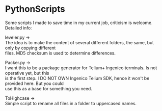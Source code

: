 # PythonScripts
Some scripts I made to save time in my current job, criticism is welcome. Detailed info:  
  
leveler.py ->  
The idea is to make the content of several different folders, the same, but only by copying different  
files. MD5 checksum is used to determine differences.  
  
Packer.py ->  
I want this to be a package generator for Telium+ Ingenico terminals. Is not operative yet, but this  
is the first step. I DO NOT OWN Ingenico Telium SDK, hence it won't be provided here. But you could       
use this as a base for something you need.  
  
ToHighcase ->  
Simple script to rename all files in a folder to uppercased names.



